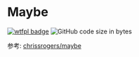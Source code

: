 # Maybe

[![wtfpl badge](https://img.shields.io/github/license/wu-yu-xuan/parseJson)](https://github.com/wu-yu-xuan/parseJson/blob/master/LICENSE)
![GitHub code size in bytes](https://img.shields.io/github/languages/code-size/wu-yu-xuan/parseJson)

参考: [chrissrogers/maybe](https://github.com/chrissrogers/maybe/)

